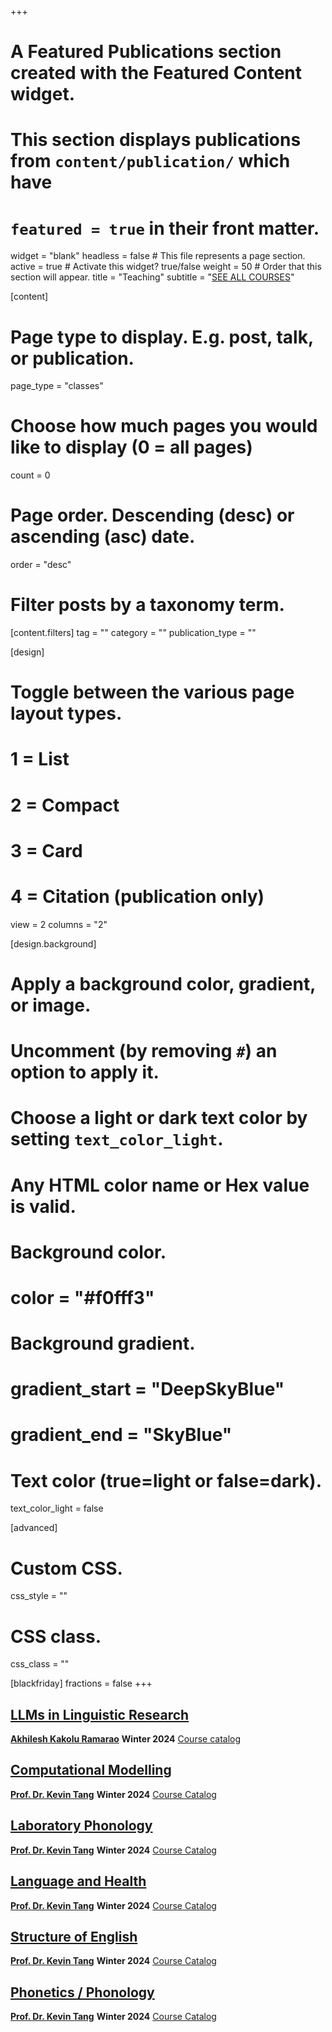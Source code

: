 +++
# A Featured Publications section created with the Featured Content widget.
# This section displays publications from `content/publication/` which have
# `featured = true` in their front matter.

widget = "blank"
headless = false  # This file represents a page section.
active = true  # Activate this widget? true/false
weight = 50  # Order that this section will appear.
title = "Teaching"
subtitle = "[SEE ALL COURSES](/classes)"

[content]
  # Page type to display. E.g. post, talk, or publication.
  page_type = "classes"
  
  # Choose how much pages you would like to display (0 = all pages)
  count = 0

  # Page order. Descending (desc) or ascending (asc) date.
  order = "desc"


  # Filter posts by a taxonomy term.
  [content.filters]
    tag = ""
    category = ""
    publication_type = ""

[design]
  # Toggle between the various page layout types.
  #   1 = List
  #   2 = Compact
  #   3 = Card
  #   4 = Citation (publication only)
  view = 2
  columns = "2"
  
[design.background]
  # Apply a background color, gradient, or image.
  #   Uncomment (by removing `#`) an option to apply it.
  #   Choose a light or dark text color by setting `text_color_light`.
  #   Any HTML color name or Hex value is valid.

  # Background color.
  # color = "#f0fff3"
  
  # Background gradient.
  # gradient_start = "DeepSkyBlue"
  # gradient_end = "SkyBlue"
  

  # Text color (true=light or false=dark).
  text_color_light = false

  
[advanced]
 # Custom CSS. 
 css_style = ""
 
 # CSS class.
 css_class = ""

[blackfriday]
  fractions = false
+++

## [LLMs in Linguistic Research](https://slam.phil.hhu.de/classes/llms-in-linguistic-research-w24/)
[**Akhilesh Kakolu Ramarao**](https://slam.phil.hhu.de/authors/akhilesh/) <span class="middot-divider"></span> **Winter 2024** <span class="middot-divider"></span> [Course catalog](https://lsf.hhu.de/qisserver/rds?state=verpublish&status=init&vmfile=no&publishid=256938&moduleCall=webInfo&publishConfFile=webInfo&publishSubDir=veranstaltung)

## [Computational Modelling](https://slam.phil.hhu.de/classes/computational-modelling-w24/)
[**Prof. Dr. Kevin Tang**](https://slam.phil.hhu.de/authors/kevin/) <span class="middot-divider"></span> **Winter 2024** <span class="middot-divider"></span> [Course Catalog](https://lsf.hhu.de/qisserver/rds?state=verpublish&status=init&vmfile=no&publishid=258484&moduleCall=webInfo&publishConfFile=webInfo&publishSubDir=veranstaltung)

## [Laboratory Phonology](https://slam.phil.hhu.de/classes/laboratory-phonology-w24/)
[**Prof. Dr. Kevin Tang**](https://slam.phil.hhu.de/authors/kevin/) <span class="middot-divider"></span> **Winter 2024** <span class="middot-divider"></span> [Course Catalog](https://lsf.hhu.de/qisserver/rds?state=verpublish&status=init&vmfile=no&publishid=256939&moduleCall=webInfo&publishConfFile=webInfo&publishSubDir=veranstaltung)

## [Language and Health](https://slam.phil.hhu.de/classes/language-and-health-w24/)
[**Prof. Dr. Kevin Tang**](https://slam.phil.hhu.de/authors/kevin/) <span class="middot-divider"></span> **Winter 2024** <span class="middot-divider"></span> [Course Catalog](https://lsf.hhu.de/qisserver/rds?state=verpublish&status=init&vmfile=no&publishid=256824&moduleCall=webInfo&publishConfFile=webInfo&publishSubDir=veranstaltung)

## [Structure of English](https://slam.phil.hhu.de/classes/structure-of-english-w24/)
[**Prof. Dr. Kevin Tang**](https://slam.phil.hhu.de/authors/kevin/) <span class="middot-divider"></span> **Winter 2024** <span class="middot-divider"></span> [Course Catalog](https://lsf.hhu.de/qisserver/rds?state=verpublish&status=init&vmfile=no&publishid=256854&moduleCall=webInfo&publishConfFile=webInfo&publishSubDir=veranstaltung)

## [Phonetics / Phonology](https://slam.phil.hhu.de/classes/phonetics-phonology-w24/)
[**Prof. Dr. Kevin Tang**](https://slam.phil.hhu.de/authors/kevin/) <span class="middot-divider"></span> **Winter 2024** <span class="middot-divider"></span> [Course Catalog](https://lsf.hhu.de/qisserver/rds?state=verpublish&status=init&vmfile=no&publishid=256194&moduleCall=webInfo&publishConfFile=webInfo&publishSubDir=veranstaltung)

<!---
Archive

TEMPLATE
## Title
[**NAME**](Link to person on website) <span class="middot-divider"></span> **SEMESTER** <span class="middot-divider"></span> [Course Catalog](Link to LSF)

## [Examens- und Forschungskolloquium](https://slam.phil.hhu.de/classes/examens_forschungskolloquim-s24/)
[**Prof. Dr. Kevin Tang**](https://slam.phil.hhu.de/authors/kevin/) <span class="middot-divider"></span> **Summer 2024** <span class="middot-divider"></span> [Course Catalog](https://lsf.hhu.de/qisserver/rds?state=verpublish&status=init&vmfile=no&publishid=252612&moduleCall=webInfo&publishConfFile=webInfo&publishSubDir=veranstaltung)

## [Ethics and Natural Language Processing](https://slam.phil.hhu.de/classes/ethics-and-natural-language-processing-s24/)
[**Prof. Dr. Kevin Tang**](https://slam.phil.hhu.de/authors/kevin/) <span class="middot-divider"></span> **Summer 2024** <span class="middot-divider"></span> [Course Catalog](https://lsf.hhu.de/qisserver/rds?state=verpublish&status=init&vmfile=no&publishid=252529&moduleCall=webInfo&publishConfFile=webInfo&publishSubDir=veranstaltung)

## [Quantitative Methods for Linguistic Data: An Introduction to Statistics using R](https://slam.phil.hhu.de/classes/quantitative-methods-s24/)
[**Prof. Dr. Kevin Tang**](https://slam.phil.hhu.de/authors/kevin/) <span class="middot-divider"></span> **Summer 2024** <span class="middot-divider"></span> [Course Catalog](https://lsf.hhu.de/qisserver/rds?state=verpublish&status=init&vmfile=no&publishid=250638&moduleCall=webInfo&publishConfFile=webInfo&publishSubDir=veranstaltung)

## [Learning Inflection](https://slam.phil.hhu.de/classes/learning-inflection-s24/)
[**Akhilesh Kakolu Ramarao**](https://slam.phil.hhu.de/authors/akhilesh/) <span class="middot-divider"></span> **Summer 2024** <span class="middot-divider"></span> [Course Catalog](https://lsf.hhu.de/qisserver/rds?state=verpublish&status=init&vmfile=no&publishid=252526&moduleCall=webInfo&publishConfFile=webInfo&publishSubDir=veranstaltung)

## Computational Modeling (Advanced)
[**Dr. Kevin Tang**](https://slam.phil.hhu.de/authors/kevin/) <span class="middot-divider"></span> **Winter 2022** <span class="middot-divider"></span> [Course Catalog](https://lsf.hhu.de/qisserver/rds?state=verpublish&status=init&vmfile=no&publishid=233690&moduleCall=webInfo&publishConfFile=webInfo&publishSubDir=veranstaltung)

## Laboratory Phonology
[**Dr. Chris Geissler**](https://slam.phil.hhu.de/authors/chris/) <span class="middot-divider"></span> **Winter 2022** <span class="middot-divider"></span>  [Course Catalog](https://lsf.hhu.de/qisserver/rds?state=verpublish&status=init&vmfile=no&publishid=232451&moduleCall=webInfo&publishConfFile=webInfo&publishSubDir=veranstaltung)

## Language Technology for linguistis with Internet of Things (IoT)
[**Akhilesh Kakolu Ramarao**](https://slam.phil.hhu.de/authors/akhilesh/) <span class="middot-divider"></span> **Winter 2022** <span class="middot-divider"></span> [Course Catalog](https://lsf.hhu.de/qisserver/rds?state=verpublish&status=init&vmfile=no&publishid=231180&moduleCall=webInfo&publishConfFile=webInfo&publishSubDir=veranstaltung)

## Phonetics/Phonology (Intermediate)
[**Eoin O'Reilly**](http://slam.phil.hhu.de/authors/eoin/) <span class="middot-divider"></span> **Winter 2022** <span class="middot-divider"></span> [Course Catalog](https://lsf.hhu.de/qisserver/rds?state=verpublish&status=init&vmfile=no&publishid=232409&moduleCall=webInfo&publishConfFile=webInfo&publishSubDir=veranstaltung)

--->
